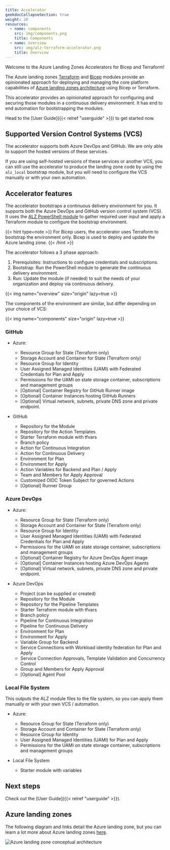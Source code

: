 ```yaml
---
title: Accelerator
geekdocCollapseSection: true
weight: 20
resources:
  - name: components
    src: img/components.png
    title: Components
  - name: overview
    src: img/alz-terraform-accelerator.png
    title: Overview
---
```


Welcome to the Azure Landing Zones Accelerators for Bicep and Terraform!

The Azure landing zones [Terraform](https://github.com/Azure/alz-terraform-accelerator/tree/main/templates/platform_landing_zone) and [Bicep](https://github.com/Azure/ALZ-Bicep) modules provide an opinionated approach for deploying and managing the core platform capabilities of [Azure landing zones architecture](https://learn.microsoft.com/azure/cloud-adoption-framework/ready/landing-zone#azure-landing-zone-conceptual-architecture) using Bicep or Terraform.

This accelerator provides an opinionated approach for configuring and securing those modules in a continuous delivery environment. It has end to end automation for bootstrapping the modules.

Head to the [User Guide]({{< relref "userguide" >}}) to get started now.

## Supported Version Control Systems (VCS)

The accelerator supports both Azure DevOps and GitHub. We are only able to support the hosted versions of these services.

If you are using self-hosted versions of these services or another VCS, you can still use the accelerator to produce the landing zone code by using the `alz_local` bootstrap module, but you will need to configure the VCS manually or with your own automation.

## Accelerator features

The accelerator bootstraps a continuous delivery environment for you. It supports both the Azure DevOps and GitHub version control system (VCS). It uses the [ALZ PowerShell module](https://www.powershellgallery.com/packages/ALZ) to gather required user input and apply a Terraform module to configure the bootstrap environment.

{{< hint type=note >}}
For Bicep users, the accelerator uses Terraform to bootstrap the environment only. Bicep is used to deploy and update the Azure landing zone.
{{< /hint >}}

The accelerator follows a 3 phase approach:

1. Prerequisites: Instructions to configure credentials and subscriptions.
2. Bootstrap: Run the PowerShell module to generate the continuous delivery environment.
3. Run: Update the module (if needed) to suit the needs of your organization and deploy via continuous delivery.

{{< img name="overview" size="origin" lazy=true >}}

The components of the environment are similar, but differ depending on your choice of VCS:

{{< img name="components" size="origin" lazy=true >}}

### GitHub

- Azure:
  - Resource Group for State (Terraform only)
  - Storage Account and Container for State (Terraform only)
  - Resource Group for Identity
  - User Assigned Managed Identities (UAMI) with Federated Credentials for Plan and Apply
  - Permissions for the UAMI on state storage container, subscriptions and management groups
  - [Optional] Container Registry for GitHub Runner image
  - [Optional] Container Instances hosting GitHub Runners
  - [Optional] Virtual network, subnets, private DNS zone and private endpoint.

- GitHub
  - Repository for the Module
  - Repository for the Action Templates
  - Starter Terraform module with tfvars
  - Branch policy
  - Action for Continuous Integration
  - Action for Continuous Delivery
  - Environment for Plan
  - Environment for Apply
  - Action Variables for Backend and Plan / Apply
  - Team and Members for Apply Approval
  - Customized OIDC Token Subject for governed Actions
  - [Optional] Runner Group

### Azure DevOps

- Azure:
  - Resource Group for State (Terraform only)
  - Storage Account and Container for State (Terraform only)
  - Resource Group for Identity
  - User Assigned Managed Identities (UAMI) with Federated Credentials for Plan and Apply
  - Permissions for the UAMI on state storage container, subscriptions and management groups
  - [Optional] Container Registry for Azure DevOps Agent image
  - [Optional] Container Instances hosting Azure DevOps Agents
  - [Optional] Virtual network, subnets, private DNS zone and private endpoint.

- Azure DevOps
  - Project (can be supplied or created)
  - Repository for the Module
  - Repository for the Pipeline Templates
  - Starter Terraform module with tfvars
  - Branch policy
  - Pipeline for Continuous Integration
  - Pipeline for Continuous Delivery
  - Environment for Plan
  - Environment for Apply
  - Variable Group for Backend
  - Service Connections with Workload identity federation for Plan and Apply
  - Service Connection Approvals, Template Validation and Concurrency Control
  - Group and Members for Apply Approval
  - [Optional] Agent Pool

### Local File System

This outputs the ALZ module files to the file system, so you can apply them manually or with your own VCS / automation.

- Azure:
  - Resource Group for State (Terraform only)
  - Storage Account and Container for State (Terraform only)
  - Resource Group for Identity
  - User Assigned Managed Identities (UAMI) for Plan and Apply
  - Permissions for the UAMI on state storage container, subscriptions and management groups

- Local File System
  - Starter module with variables

## Next steps

Check out the [User Guide]({{< relref "userguide" >}}).

## Azure landing zones

The following diagram and links detail the Azure landing zone, but you can learn a lot more about Azure landing zones [here](https://learn.microsoft.com/azure/cloud-adoption-framework/ready/landing-zone/).

![Azure landing zone conceptual architecture](https://learn.microsoft.com/azure/cloud-adoption-framework/ready/enterprise-scale/media/ns-arch-cust-expanded.svg)
